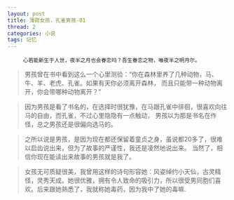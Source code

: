 ```yaml
---
layout: post
title: 薄荷女孩，孔雀男孩-01
thread: 2
categories: 小说
tags: 记忆
---
```


         心若能新生于人世，夜半之月也会眷恋吗？吾生眷恋之物，唯夜半之明月尔。  


>男孩曾在书中看到这么一个心里测验：“你在森林里养了几种动物，马、牛、羊、老虎、孔雀。如果有天你必须离开森林，
而且只能带一种动物离开，你会带哪种动物离开？”

>因为男孩是看了书名的，在选择时很犹豫，在马跟孔雀中徘徊，很喜欢向往马的自由，而孔雀，不过心里隐隐有一点触动，
男孩以为那是书名在作怪，总之男孩还是很偏向选马的。

>之所以说是男孩，是因为现在都还保留着童贞之身，虽说都20多了，很难以启齿说出来，但为了故事的严谨性，我还是凌然地说出来。
当然了，相信你现在能读出来故事的男孩就是我了。

>女孩无可质疑很美，我曾用这样的诗句形容她：风姿绰约小天仙，古灵精怪，灵秀天成。她很优雅，拥有令人致命的吸引力，所以很受男同胞们喜欢。后来跟她熟悉了，我就称她毒药，因为我中了她的毒嘛.

